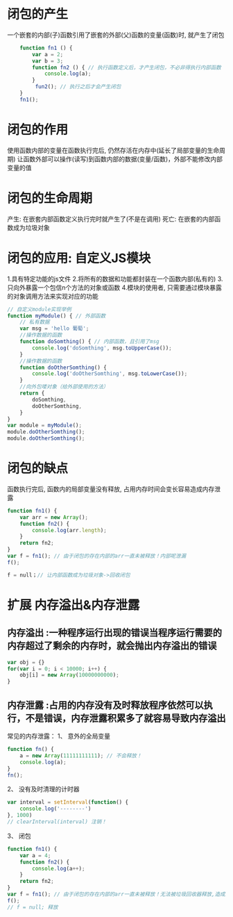# 闭包的产生
一个嵌套的内部(子)函数引用了嵌套的外部(父)函数的变量(函数)时, 就产生了闭包
```javascript
    function fn1 () {
        var a = 2;
        var b = 3;
        function fn2 () { // 执行函数定义后，才产生闭包，不必非得执行内部函数
            console.log(a);
        }
         fun2(); // 执行之后才会产生闭包
    }
    fn1();
```
# 闭包的作用
使用函数内部的变量在函数执行完后, 仍然存活在内存中(延长了局部变量的生命周期)
让函数外部可以操作(读写)到函数内部的数据(变量/函数)，外部不能修改内部变量的值

# 闭包的生命周期
产生: 在嵌套内部函数定义执行完时就产生了(不是在调用)
死亡: 在嵌套的内部函数成为垃圾对象
<script type="text/javascript">
function fun1() {
  //问题2: 此时闭包产生了吗? 产生了，函数提升，内部函数已经创建！
  var a = 3;
  function fun2() {
    a++;
    console.log(a);
  }
  return fun2;
}
//问题1: 此时闭包产生了吗?   产生了
var f = fun1();
//问题3: 此时闭包释放了吗?  // 没有
f();
f();
//问题4: 此时闭包释放回收了吗?   // 没有
//问题5: 如何让闭包释放回收呢?  f = null; 包含闭包的函数对象成为了垃圾对象！
</script>


# 闭包的应用: 自定义JS模块
1.具有特定功能的js文件 
2.将所有的数据和功能都封装在一个函数内部(私有的)
3.只向外暴露一个包信n个方法的对象或函数
4.模块的使用者, 只需要通过模块暴露的对象调用方法来实现对应的功能
```javascript
// 自定义module实现举例
function myModule() { // 外部函数
    // 私有数据
    var msg = 'hello 葡萄';
    //操作数据的函数
    function doSomthing() { // 内部函数，且引用了msg
        console.log('doSomthing', msg.toUpperCase());
    }
    //操作数据的函数
    function doOtherSomthing() {
        console.log('doOtherSomthing', msg.toLowerCase());
    }
    //向外包喽对象（给外部使用的方法）
    return {
        doSomthing,
        doOtherSomthing,
    }
}
var module = myModule();
module.doOtherSomthing();
module.doOtherSomthing();
```
# 闭包的缺点
函数执行完后, 函数内的局部变量没有释放, 占用内存时间会变长容易造成内存泄露
```javascript
function fn1() {
    var arr = new Array();
    function fn2() {
        console.log(arr.length);
    }
    return fn2;
}
var f = fn1(); // 由于闭包的存在内部的arr一直未被释放！内部呢泄漏
f();

f = null；// 让内部函数成为垃圾对象->回收闭包
```

# 扩展 内存溢出&内存泄露
## 内存溢出 :一种程序运行出现的错误当程序运行需要的内存超过了剩余的内存时，就会抛出内存溢出的错误
```javascript
var obj = {}
for(var i = 0; i < 10000; i++) {
    obj[i] = new Array(10000000000);
}
```
## 内存泄露 :占用的内存没有及时释放程序依然可以执行，不是错误，内存泄露积累多了就容易导致内存溢出

常见的内存泄露：
1、 意外的全局变量
```javascript
function fn() {
    a = new Array(11111111111); // 不会释放！
    console.log(a); 
}
fn();
```
2、 没有及时清理的计时器
```javascript
var interval = setInterval(function() { 
    console.log('--------')
}, 1000)
// clearInterval(interval) 注销！
```
3、 闭包
```javascript
function fn1() {
    var a = 4;
    function fn2() {
        console.log(a++);
    }
    return fn2;
}
var f = fn1(); // 由于闭包的存在内部的arr一直未被释放！无法被垃圾回收器释放,造成内部泄漏
f();
// f = null; 释放
```
